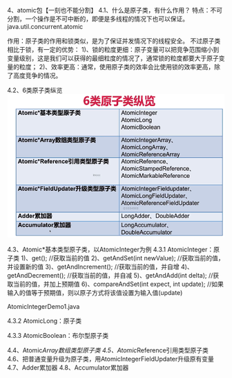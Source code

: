 4、atomic包【一刻也不能分割】
4.1、什么是原子类，有什么作用？
特点：不可分割，一个操作是不可中断的，即便是多线程的情况下也可以保证。
java.util.concurrent.atomic

作用：原子类的作用和锁类似，是为了保证并发情况下的线程安全。
不过原子类相比于锁，有一定的优势：
1)、锁的粒度更细：原子变量可以把竞争范围缩小到变量级别，这是我们可以获得的最细粒度的情况了，通常锁的粒度都要大于原子变量的粒度；
2)、效率更高：通常，使用原子类的效率会比使用锁的效率更高，除了高度竞争的情况。

4.2、6类原子类纵览
![binaryTree](../img/6类原子类纵览.png "binaryTree")

4.3、Atomic*基本类型原子类，以AtomicInteger为例
4.3.1 AtomicInteger：原子类
1)、get(); //获取当前的值
2)、getAndSet(int newValue); //获取当前的值，并设置新的值
3)、getAndIncrement(); //获取当前的值，并自增
4)、getAndDecrement(); //获取当前的值，并自减
5)、getAndAdd(int delta); //获取当前的值，并加上预期值
6)、compareAndSet(int expect, int update); //如果输入的值等于预期值，则以原子方式将该值设置为输入值(update)

AtomicIntegerDemo1.java

4.3.2 AtomicLong：原子类

4.3.3 AtomicBoolean：布尔型原子类

4.4、Atomic*Array数组类型原子类
4.5、Atomic*Reference引用类型原子类
4.6、把普通变量升级为原子类，用AtomicIntegerFieldUpdater升级原有变量
4.7、Adder累加器
4.8、Accumulator累加器
